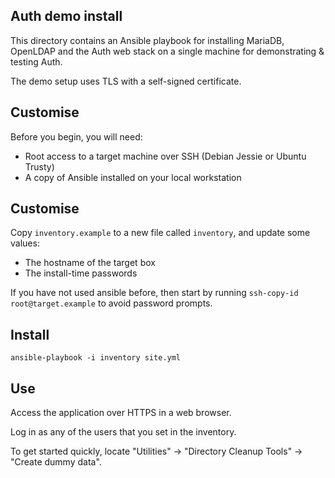 Auth demo install
-------------------

This directory contains an Ansible playbook for installing MariaDB, OpenLDAP and
the Auth web stack on a single machine for demonstrating & testing Auth.

The demo setup uses TLS with a self-signed certificate.

## Customise

Before you begin, you will need:

- Root access to a target machine over SSH (Debian Jessie or Ubuntu Trusty)
- A copy of Ansible installed on your local workstation

## Customise

Copy `inventory.example` to a new file called `inventory`, and update some
values:

- The hostname of the target box
- The install-time passwords

If you have not used ansible before, then start by running
`ssh-copy-id root@target.example` to avoid password prompts.

## Install

```
ansible-playbook -i inventory site.yml
```

## Use

Access the application over HTTPS in a web browser.

Log in as any of the users that you set in the inventory.

To get started quickly, locate "Utilities" -> "Directory Cleanup Tools" ->
"Create dummy data".

